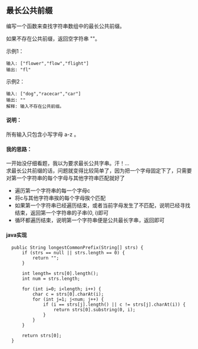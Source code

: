 ## 最长公共前缀  
编写一个函数来查找字符串数组中的最长公共前缀。

如果不存在公共前缀，返回空字符串 ""。

示例1：
```
输入: ["flower","flow","flight"]
输出: "fl"
```
示例2：
```
输入: ["dog","racecar","car"]
输出: ""
解释: 输入不存在公共前缀。
```
#### 说明：
所有输入只包含小写字母 a-z 。 
#### 我的思路：  
一开始没仔细看题，我以为要求最长公共字串。汗！...  
求最长公共前缀的话，问题就变得比较简单了，因为把一个字母固定下了，只需要对第一个字符串的每个字母与其他字符串匹配就好了  
-  遍历第一个字符串的每一个字母c  
-  将c与其他字符串挨的每个字母挨个匹配  
-  如果第一个字符串已经遍历结束，或者当前字母发生了不匹配，说明已经寻找结束，返回第一个字符串的子串(0, i)即可  
-  循环都遍历结束，说明第一个字符串便是公共最长字串，返回即可  
#### java实现  
```
  public String longestCommonPrefix(String[] strs) {
      if (strs == null || strs.length == 0) {
          return "";
      }

      int length= strs[0].length();
      int num = strs.length;

      for (int i=0; i<length; i++) {
          char c = strs[0].charAt(i);
          for (int j=1; j<num; j++) {
              if (i == strs[j].length() || c != strs[j].charAt(i)) {
                  return strs[0].substring(0, i);
              }
          }
      }

      return strs[0];
  }
```
